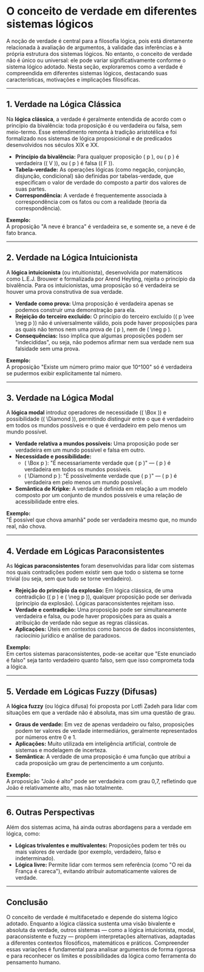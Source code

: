 # O conceito de verdade em diferentes sistemas lógicos

A noção de verdade é central para a filosofia lógica, pois está diretamente relacionada à avaliação de argumentos, à validade das inferências e à própria estrutura dos sistemas lógicos. No entanto, o conceito de verdade não é único ou universal: ele pode variar significativamente conforme o sistema lógico adotado. Nesta seção, exploraremos como a verdade é compreendida em diferentes sistemas lógicos, destacando suas características, motivações e implicações filosóficas.

---

## 1. Verdade na Lógica Clássica

Na **lógica clássica**, a verdade é geralmente entendida de acordo com o princípio da bivalência: toda proposição é ou verdadeira ou falsa, sem meio-termo. Esse entendimento remonta à tradição aristotélica e foi formalizado nos sistemas de lógica proposicional e de predicados desenvolvidos nos séculos XIX e XX.

- **Princípio da bivalência:** Para qualquer proposição \( p \), ou \( p \) é verdadeira (\( V \)), ou \( p \) é falsa (\( F \)).
- **Tabela-verdade:** As operações lógicas (como negação, conjunção, disjunção, condicional) são definidas por tabelas-verdade, que especificam o valor de verdade do composto a partir dos valores de suas partes.
- **Correspondência:** A verdade é frequentemente associada à correspondência com os fatos ou com a realidade (teoria da correspondência).

**Exemplo:**  
A proposição "A neve é branca" é verdadeira se, e somente se, a neve é de fato branca.

---

## 2. Verdade na Lógica Intuicionista

A **lógica intuicionista** (ou intuitionista), desenvolvida por matemáticos como L.E.J. Brouwer e formalizada por Arend Heyting, rejeita o princípio da bivalência. Para os intuicionistas, uma proposição só é verdadeira se houver uma prova construtiva de sua verdade.

- **Verdade como prova:** Uma proposição é verdadeira apenas se podemos construir uma demonstração para ela.
- **Rejeição do terceiro excluído:** O princípio do terceiro excluído (\( p \vee \neg p \)) não é universalmente válido, pois pode haver proposições para as quais não temos nem uma prova de \( p \), nem de \( \neg p \).
- **Consequências:** Isso implica que algumas proposições podem ser "indecididas", ou seja, não podemos afirmar nem sua verdade nem sua falsidade sem uma prova.

**Exemplo:**  
A proposição "Existe um número primo maior que 10^100" só é verdadeira se pudermos exibir explicitamente tal número.

---

## 3. Verdade na Lógica Modal

A **lógica modal** introduz operadores de necessidade (\( \Box \)) e possibilidade (\( \Diamond \)), permitindo distinguir entre o que é verdadeiro em todos os mundos possíveis e o que é verdadeiro em pelo menos um mundo possível.

- **Verdade relativa a mundos possíveis:** Uma proposição pode ser verdadeira em um mundo possível e falsa em outro.
- **Necessidade e possibilidade:**  
  - \( \Box p \): "É necessariamente verdade que \( p \)" — \( p \) é verdadeira em todos os mundos possíveis.
  - \( \Diamond p \): "É possivelmente verdade que \( p \)" — \( p \) é verdadeira em pelo menos um mundo possível.
- **Semântica de Kripke:** A verdade é definida em relação a um modelo composto por um conjunto de mundos possíveis e uma relação de acessibilidade entre eles.

**Exemplo:**  
"É possível que chova amanhã" pode ser verdadeira mesmo que, no mundo real, não chova.

---

## 4. Verdade em Lógicas Paraconsistentes

As **lógicas paraconsistentes** foram desenvolvidas para lidar com sistemas nos quais contradições podem existir sem que todo o sistema se torne trivial (ou seja, sem que tudo se torne verdadeiro).

- **Rejeição do princípio da explosão:** Em lógica clássica, de uma contradição (\( p \) e \( \neg p \)), qualquer proposição pode ser derivada (princípio da explosão). Lógicas paraconsistentes rejeitam isso.
- **Verdade e contradição:** Uma proposição pode ser simultaneamente verdadeira e falsa, ou pode haver proposições para as quais a atribuição de verdade não segue as regras clássicas.
- **Aplicações:** Úteis em contextos como bancos de dados inconsistentes, raciocínio jurídico e análise de paradoxos.

**Exemplo:**  
Em certos sistemas paraconsistentes, pode-se aceitar que "Este enunciado é falso" seja tanto verdadeiro quanto falso, sem que isso comprometa toda a lógica.

---

## 5. Verdade em Lógicas Fuzzy (Difusas)

A **lógica fuzzy** (ou lógica difusa) foi proposta por Lotfi Zadeh para lidar com situações em que a verdade não é absoluta, mas sim uma questão de grau.

- **Graus de verdade:** Em vez de apenas verdadeiro ou falso, proposições podem ter valores de verdade intermediários, geralmente representados por números entre 0 e 1.
- **Aplicações:** Muito utilizada em inteligência artificial, controle de sistemas e modelagem de incerteza.
- **Semântica:** A verdade de uma proposição é uma função que atribui a cada proposição um grau de pertencimento a um conjunto.

**Exemplo:**  
A proposição "João é alto" pode ser verdadeira com grau 0,7, refletindo que João é relativamente alto, mas não totalmente.

---

## 6. Outras Perspectivas

Além dos sistemas acima, há ainda outras abordagens para a verdade em lógica, como:

- **Lógicas trivalentes e multivalentes:** Proposições podem ter três ou mais valores de verdade (por exemplo, verdadeiro, falso e indeterminado).
- **Lógica livre:** Permite lidar com termos sem referência (como "O rei da França é careca"), evitando atribuir automaticamente valores de verdade.

---

## Conclusão

O conceito de verdade é multifacetado e depende do sistema lógico adotado. Enquanto a lógica clássica sustenta uma visão bivalente e absoluta da verdade, outros sistemas — como a lógica intuicionista, modal, paraconsistente e fuzzy — propõem interpretações alternativas, adaptadas a diferentes contextos filosóficos, matemáticos e práticos. Compreender essas variações é fundamental para analisar argumentos de forma rigorosa e para reconhecer os limites e possibilidades da lógica como ferramenta do pensamento humano.